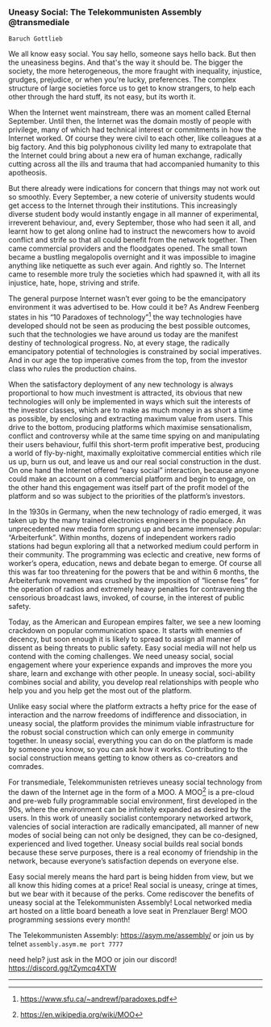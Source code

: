 ### Uneasy Social: The Telekommunisten Assembly @transmediale

`Baruch Gottlieb`

We all know easy social.  You say hello, someone says hello back.  But then the
uneasiness begins. And that's the way it should be. The bigger the society, the
more heterogeneous, the more fraught with inequality, injustice, grudges,
prejudice, or when you're lucky, preferences. The complex structure of large
societies force us to get to know strangers, to help each other through the
hard stuff, its not easy, but its worth it.

When the Internet went mainstream, there was an moment called Eternal
September. Until then, the Internet was the domain mostly of people with
privilege, many of which had technical interest or commitments in how the
Internet worked. Of course they were civil to each other, like colleagues at
a big factory.  And this big polyphonous civility led many to extrapolate that
the Internet could bring about a new era of human exchange, radically cutting
across all the ills and trauma that had accompanied humanity to this
apotheosis.

But there already were indications for concern that things may not work out so
smoothly. Every September, a new coterie of university students would get
access to the Internet through their institutions. This increasingly diverse
student body would instantly engage in all manner of experimental, irreverent
behaviour, and, every September, those who had seen it all, and learnt how to
get along online had to instruct the newcomers how to avoid conflict and strife
so that all could benefit from the network together.  Then came commercial
providers and the floodgates opened. The small town became a bustling
megalopolis overnight and it was impossible to imagine anything like netiquette
as such ever again.  And rightly so.  The Internet came to resemble more truly
the societies which had spawned it, with all its injustice, hate, hope,
striving and strife.

The general purpose Internet wasn’t ever going to be the emancipatory
environment it was advertised to be. How could it be? As Andrew Feenberg states
in his “10 Paradoxes of technology”[^1] the way technologies have developed
should not be seen as producing the best possible outcomes, such that the
technologies we have around us today are the manifest destiny of technological
progress.  No, at every stage, the radically emancipatory potential of
technologies is constrained by social imperatives. And in our age the top
imperative comes from the top, from the investor class who rules the production
chains.

When the satisfactory deployment of any new technology is always proportional
to how much investment is attracted, its obvious that new technologies will
only be implemented in ways which suit the interests of the investor classes,
which are to make as much money in as short a time as possible, by enclosing
and extracting maximum value from users. This drive to the bottom, producing
platforms which maximise sensationalism, conflict and controversy while at the
same time spying on and manipulating their users behaviour, fulfil this
short-term profit imperative best, producing a world of fly-by-night, maximally
exploitative commercial entities which rile us up, burn us out, and leave us
and our real social construction in the dust. On one hand the Internet offered
“easy social” interaction, because anyone could make an account on a commercial
platform and begin to engage, on the other hand this engagement was itself part
of the profit model of the platform and so was subject to the priorities of the
platform’s investors.

In the 1930s in Germany, when the new technology of radio emerged, it was taken
up by the many trained electronics engineers in the populace. An unprecedented
new media form sprung up and became immensely popular: “Arbeiterfunk”.  Within
months, dozens of independent workers radio stations had begun exploring all
that a networked medium could perform in their community. The programming was
eclectic and creative, new forms of worker’s opera, education, news and debate
began to emerge. Of course all this was far too threatening for the powers that
be and within 6 months, the Arbeiterfunk movement was crushed by the imposition
of “license fees” for the operation of radios and extremely heavy penalties for
contravening the censorious broadcast laws, invoked, of course, in the interest
of public safety.

Today, as the American and European empires falter,  we see a new looming
crackdown on popular communication space. It starts with enemies of decency, but
soon enough it is likely to spread to assign all manner of dissent as being
threats to public safety. Easy social media will not help us contend with the
coming challenges. We need uneasy social, social engagement where your
experience expands and improves the more you share, learn and exchange with
other people.  In uneasy social, soci-ability combines social and ability, you
develop real relationships with people who help you and you help get the most
out of the platform.

Unlike easy social where the platform extracts a hefty price for the ease of
interaction and the narrow freedoms of indifference and dissociation, in uneasy
social, the platform provides the minimum viable infrastructure for the robust
social construction which can only emerge in community together. In uneasy
social, everything you can do on the platform is made by someone you know, so
you can ask how it works.  Contributing to the social construction means
getting to know others as co-creators and comrades.

For transmediale, Telekommunisten retrieves uneasy social technology from the
dawn of the Internet age in the form of a MOO.  A MOO[^2] is a pre-cloud and
pre-web fully programmable social environment, first developed in the 90s,
where the environment can be infinitely expanded as desired by the users.   In
this work of uneasily socialist contemporary networked artwork, valencies of
social interaction are radically emancipated, all manner of new modes of social
being can not only be designed, they can be co-designed, experienced and lived
together. Uneasy social builds real social bonds because these serve purposes,
there is a real economy of friendship in the network, because everyone’s
satisfaction depends on everyone else.

Easy social merely means the hard part is being hidden from view, but we all
know this hiding comes at a price! Real social is uneasy, cringe at times, but
we bear with it because of the perks.  Come rediscover the benefits of uneasy
social at the Telekommunisten Assembly!  Local networked media art hosted on
a little board beneath a love seat in Prenzlauer Berg!  MOO programming
sessions every month!

The Telekommunisten Assembly: https://asym.me/assembly/ or join us by telnet
`assembly.asym.me port 7777`

need help? just ask in the MOO or join our discord!
https://discord.gg/tZymcq4XTW

--- 
[^1]: https://www.sfu.ca/~andrewf/paradoxes.pdf
[^2]: https://en.wikipedia.org/wiki/MOO


